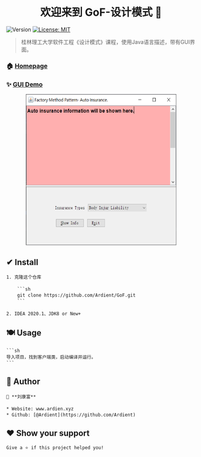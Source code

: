 <h1 align="center">欢迎来到 GoF-设计模式 👋</h1>
<p>
  <img alt="Version" src="https://img.shields.io/badge/version-1.0 beta-blue.svg?cacheSeconds=2592000" />
  <a href="#" target="_blank">
    <img alt="License: MIT" src="https://img.shields.io/badge/License-MIT-yellow.svg" />
  </a>
</p>

> 桂林理工大学软件工程《设计模式》课程，使用Java语言描述，带有GUI界面。

### 🏠 [Homepage](www.ardien.xyz)

### ✨ [GUI Demo](www.ardien.xyz:4212/index.html)


<div align="center"><img width="400" height="400" src="https://github.com/Ardient/GoF/blob/master/resource/factory-method.png"/></div>

## ✔ Install

    1. 克隆这个仓库

        ```sh
        git clone https://github.com/Ardient/GoF.git
        ```

    2. IDEA 2020.1、JDK8 or New+  

## 🍽 Usage

    ```sh
    导入项目，找到客户端类，启动编译并运行。
    ```

## 👨 Author

    👤 **刘康富**

    * Website: www.ardien.xyz
    * Github: [@Ardient](https://github.com/Ardient)

## ❤ Show your support

    Give a ⭐️ if this project helped you!

